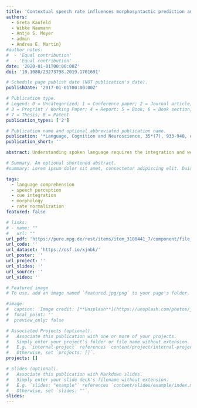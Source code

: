 ```yaml
---
title: 'Contextual speech rate influences morphosyntactic prediction and integration'
authors:
  - Greta Kaufeld
  - Wibke Naumann
  - Antje S. Meyer
  - admin
  - Andrea E. Martin}  
#author_notes:
#  - 'Equal contribution'
#  - 'Equal contribution'
date: '2020-01-01T00:00:00Z'
doi: '10.1080/23273798.2019.1701691'

# Schedule page publish date (NOT publication's date).
publishDate: '2017-01-01T00:00:00Z'

# Publication type.
# Legend: 0 = Uncategorized; 1 = Conference paper; 2 = Journal article;
# 3 = Preprint / Working Paper; 4 = Report; 5 = Book; 6 = Book section;
# 7 = Thesis; 8 = Patent
publication_types: ['2']

# Publication name and optional abbreviated publication name.
publication: '*Language, Cognition and Neuroscience, 35*(7), 933-948, doi:10.1080/23273798.2019.1701691'
publication_short: ''

abstract: Understanding spoken language requires the integration and weighting of multiple cues, and may call on cue integration mechanisms that have been studied in other areas of perception. In the current study, we used eye-tracking (visual-world paradigm) to examine how contextual speech rate (a lower-level, perceptual cue) and morphosyntactic knowledge (a higher-level, linguistic cue) are iteratively combined and integrated. Results indicate that participants used contextual rate information immediately, which we interpret as evidence of perceptual inference and the generation of predictions about upcoming morphosyntactic information. Additionally, we observed that early rate effects remained active in the presence of later conflicting lexical information. This result demonstrates that (1) contextual speech rate functions as a cue to morphosyntactic inferences, even in the presence of subsequent disambiguating information; and (2) listeners iteratively use multiple sources of information to draw inferences and generate predictions during speech comprehension. We discuss the implication of these demonstrations for theories of language processing.

# Summary. An optional shortened abstract.
#summary: Lorem ipsum dolor sit amet, consectetur adipiscing elit. Duis posuere tellus ac convallis placerat. Proin tincidunt magna sed ex sollicitudin condimentum.

tags:
  - language comprehension
  - speech perception
  - cue integration
  - morphology
  - rate normalization
featured: false

# links:
# - name: ""
#   url: ""
url_pdf: 'https://pure.mpg.de/rest/items/item_3180441_7/component/file_3261434/content'
url_code: ''
url_dataset: 'https://osf.io/xjnbk/'
url_poster: ''
url_project: ''
url_slides: ''
url_source: ''
url_video: ''

# Featured image
# To use, add an image named `featured.jpg/png` to your page's folder.

#image:
#  caption: 'Image credit: [**Unsplash**](https://unsplash.com/photos/jdD8gXaTZsc)'
#  focal_point: ''
#  preview_only: false

# Associated Projects (optional).
#   Associate this publication with one or more of your projects.
#   Simply enter your project's folder or file name without extension.
#   E.g. `internal-project` references `content/project/internal-project/index.md`.
#   Otherwise, set `projects: []`.
projects: []

# Slides (optional).
#   Associate this publication with Markdown slides.
#   Simply enter your slide deck's filename without extension.
#   E.g. `slides: "example"` references `content/slides/example/index.md`.
#   Otherwise, set `slides: ""`.
slides:
---
```


<!-- THIS MARKDOWN BIT IS CURRENTLY COMMENTED OUT









{{% callout note %}}
Click the _Cite_ button above to demo the feature to enable visitors to import publication metadata into their reference management software.
{{% /callout %}}

Supplementary notes can be added here, including [code and math](https://wowchemy.com/docs/content/writing-markdown-latex/).
-->
